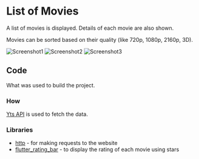 # List of Movies

A list of movies is displayed.
Details of each movie are also shown.

Movies can be sorted based on their quality (like 720p, 1080p, 2160p, 3D).

![Screenshot1](./screenshots/movies_sort_1.png)
![Screenshot2](./screenshots/movies_sort_2.png)
![Screenshot3](./screenshots/movies_sort_3.png)


## Code

What was used to build the project.

### How
[Yts API](https://yts.mx/api) is used to fetch the data.

### Libraries

- [http](https://pub.dev/packages/http) - for making requests to the website
- [flutter_rating_bar](https://pub.dev/packages/flutter_rating_bar) - to display the rating of each movie using stars




